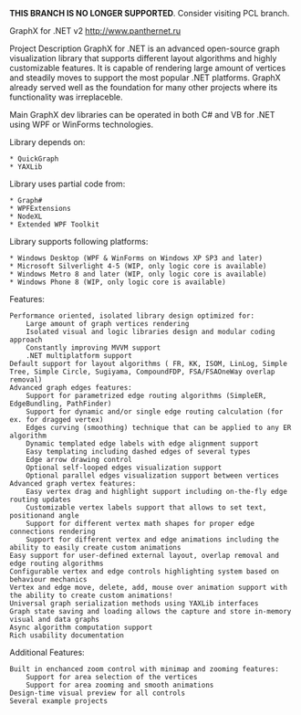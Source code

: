 **THIS BRANCH IS NO LONGER SUPPORTED**. Consider visiting PCL branch.

GraphX for .NET v2
http://www.panthernet.ru

Project Description
GraphX for .NET is an advanced open-source graph visualization library that supports different layout algorithms and highly customizable features. It is capable of rendering large amount of vertices and steadily moves to support the most popular .NET platforms. GraphX already served well as the foundation for many other projects where its functionality was irreplaceble.

Main GraphX dev libraries can be operated in both C# and VB for .NET using WPF or WinForms technologies.

  Library depends on:
  
    * QuickGraph
    * YAXLib
  
  Library uses partial code from:
  
    * Graph#
    * WPFExtensions
    * NodeXL
    * Extended WPF Toolkit
	
  Library supports following platforms:
  
    * Windows Desktop (WPF & WinForms on Windows XP SP3 and later)
    * Microsoft Silverlight 4-5 (WIP, only logic core is available)
    * Windows Metro 8 and later (WIP, only logic core is available)
    * Windows Phone 8 (WIP, only logic core is available)
    
  Features:

    Performance oriented, isolated library design optimized for:
        Large amount of graph vertices rendering
        Isolated visual and logic libraries design and modular coding approach
        Constantly improving MVVM support
        .NET multiplatform support	
    Default support for layout algorithms ( FR, KK, ISOM, LinLog, Simple Tree, Simple Circle, Sugiyama, CompoundFDP, FSA/FSAOneWay overlap removal)
    Advanced graph edges features:
        Support for parametrized edge routing algorithms (SimpleER, EdgeBundling, PathFinder)
        Support for dynamic and/or single edge routing calculation (for ex. for dragged vertex)
        Edges curving (smoothing) technique that can be applied to any ER algorithm
        Dynamic templated edge labels with edge alignment support
        Easy templating including dashed edges of several types
        Edge arrow drawing control
        Optional self-looped edges visualization support
        Optional parallel edges visualization support between vertices
	Advanced graph vertex features:
		Easy vertex drag and highlight support including on-the-fly edge routing updates
		Customizable vertex labels support that allows to set text, positionand angle
		Support for different vertex math shapes for proper edge connections rendering
		Support for different vertex and edge animations including the ability to easily create custom animations
    Easy support for user-defined external layout, overlap removal and edge routing algorithms
    Configurable vertex and edge controls highlighting system based on behaviour mechanics
    Vertex and edge move, delete, add, mouse over animation support with the ability to create custom animations!
    Universal graph serialization methods using YAXLib interfaces
    Graph state saving and loading allows the capture and store in-memory visual and data graphs
    Async algorithm computation support
    Rich usability documentation

  Additional Features:

    Built in enchanced zoom control with minimap and zooming features:
        Support for area selection of the vertices
        Support for area zooming and smooth animations
    Design-time visual preview for all controls
    Several example projects
